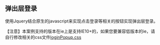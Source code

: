 ## 弹出层登录

使用Jquery结合原生的javascript来实现点击登录等相关的按钮实现弹出层登录。

【注意】本案例支持的版本在ie上是支持IE10+的，如果您要兼容低版本的ie，请自行修改相关的css文件[loginPopup.css](./loginPopup.css)